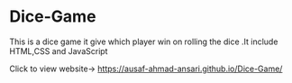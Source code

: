# Dice-Game
This is a dice game it give which player win on rolling the dice .It include HTML,CSS and JavaScript

Click to view website-> https://ausaf-ahmad-ansari.github.io/Dice-Game/

